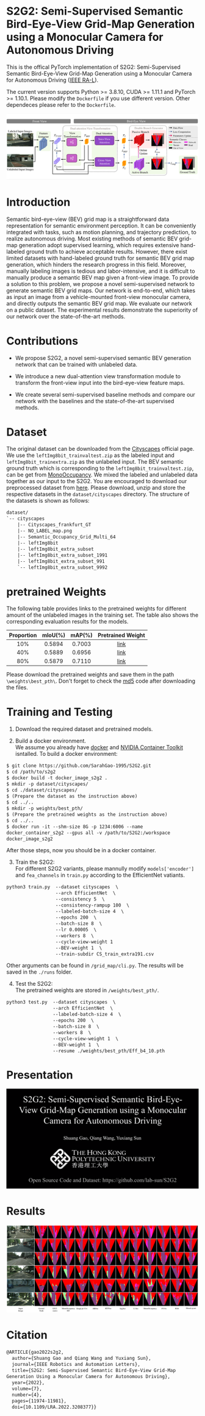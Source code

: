 # S2G2: Semi-Supervised Semantic Bird-Eye-View Grid-Map Generation using a Monocular Camera for Autonomous Driving

This is the offical PyTorch implementation of S2G2: Semi-Supervised Semantic Bird-Eye-View Grid-Map Generation using a Monocular Camera for Autonomous Driving ([IEEE RA-L](https://yuxiangsun.github.io/pub/RAL2022_s2g2.pdf)). 

The current version supports Python >= 3.8.10, CUDA >= 1.11.1 and PyTorch >= 1.10.1. Please modify the `Dockerfile` if you use different version. Other dependeces please refer to the `Dockerfile`.    

![overall](./Images/overall.png)   

# Introduction   

Semantic bird-eye-view (BEV) grid map is a straightforward data representation for semantic environment perception. It can be conveniently integrated with tasks, such as motion planning, and trajectory prediction, to realize autonomous driving. Most existing methods of semantic BEV grid-map generation adopt supervised learning, which requires extensive hand-labeled ground truth to achieve acceptable results. However, there exist limited datasets with hand-labeled ground truth for semantic BEV grid map generation, which hinders the research progress in this field. Moreover, manually labeling images is tedious and labor-intensive, and it is difficult to manually produce a semantic BEV map given a front-view image. To provide a solution to this problem, we propose a novel semi-supervised network to generate semantic BEV grid maps. Our network is end-to-end, which takes as input an image from a vehicle-mounted front-view monocular camera, and directly outputs the semantic BEV grid map. We evaluate our network on a public dataset. The experimental results demonstrate the superiority of our network over the state-of-the-art methods.

# Contributions

- We propose S2G2, a novel semi-supervised semantic BEV generation network that can be trained with unlabeled data.   

- We introduce a new dual-attention view transformation module to transform the front-view input into the bird-eye-view feature maps.   

- We create several semi-supervised baseline methods and compare our network with the baselines and the state-of-the-art supervised methods.


# Dataset 

The original dataset can be downloaded from the [Cityscapes](https://www.cityscapes-dataset.com/downloads/) official page. We use the `leftImg8bit_trainvaltest.zip` as the labeled input and `leftImg8bit_trainextra.zip` as the unlabeled input. The BEV semantic ground truth which is corresponding to the `leftImg8bit_trainvaltest.zip`, can be get from [MonoOccupancy](https://ieeexplore.ieee.org/stamp/stamp.jsp?tp=&arnumber=8603774). We mixed the labeled and unlabeled data together as our input to the S2G2. You are encouraged to download our preprocessed dataset from [here](https://labsun-me.polyu.edu.hk/sgao/S2G2/dataset.zip). Please download, unzip and store the respective datasets in the `dataset/cityscapes` directory. The structure of the datasets is shown as follows: 
```
dataset/
`-- cityscapes
    |-- Cityscapes_frankfurt_GT
    |-- NO_LABEL_map.png
    |-- Semantic_Occupancy_Grid_Multi_64
    |-- leftImg8bit
    |-- leftImg8bit_extra_subset
    |-- leftImg8bit_extra_subset_1991
    |-- leftImg8bit_extra_subset_991
    `-- leftImg8bit_extra_subset_9992
```

# pretrained Weights   

The following table provides links to the pretrained weights for different amount of the unlabeled images in the training set. The table also shows the corresponding evaluation results for the models. 

| Proportion | mIoU(%) | mAP(%) | Pretrained Weight |   
| :----: | :----: | :----: | :----: |
| 10% | 0.5894 | 0.7003 | [link](https://labsun-me.polyu.edu.hk/sgao/S2G2/Eff_b4_10.pth) |   
| 40% | 0.5889 | 0.6956 | [link](https://labsun-me.polyu.edu.hk/sgao/S2G2/Eff_b4_40.pth) |     
| 80% | 0.5879 | 0.7110 | [link](https://labsun-me.polyu.edu.hk/sgao/S2G2/Eff_b4_80.pth) |     

Please download the pretrained weights and save them in the path `\weights\best_pth\`. Don't forget to check the [md5](https://labsun-me.polyu.edu.hk/sgao/S2G2/md5.txt) code after downloading the files.

# Training and Testing

1. Download the required dataset and pretrained models.   

2. Build a docker environment.  
We assume you already have [docker](https://docs.docker.com/engine/install/ubuntu/) and [NVIDIA Container Toolkit](https://docs.nvidia.com/datacenter/cloud-native/container-toolkit/install-guide.html) isntalled. To build a docker environment:      
```
$ git clone https://github.com/SarahGao-1995/S2G2.git   
$ cd /path/to/s2g2
$ docker build -t docker_image_s2g2 .
$ mkdir -p dataset/cityscapes/
$ cd ./dataset/cityscapes/
$ (Prepare the dataset as the instruction above)
$ cd ../..
$ mkdir -p weights/best_pth/
$ (Prepare the pretrained weights as the instruction above)
$ cd ../..
$ docker run -it --shm-size 8G -p 1234:6006 --name docker_container_s2g2 --gpus all -v /path/to/S2G2:/workspace docker_image_s2g2
```   
After those steps, now you should be in a docker container. 

3. Train the S2G2:   
For different S2G2 variants, please mannully modify `models['encoder']` and `fea_channels` in `train.py` according to the EfficientNet vatiants.
```
python3 train.py  --dataset cityscapes  \
                  --arch EfficientNet  \ 
                  --consistency 5  \
                  --consistency-rampup 100  \
                  --labeled-batch-size 4  \
                  --epochs 200  \
                  --batch-size 8  \
                  --lr 0.00005  \
                  --workers 8  \
                  --cycle-view-weight 1
                  --BEV-weight 1  \
                  --train-subdir CS_train_extra191.csv
```
Other arguments can be found in `/grid_map/cli.py`. The results will be saved in the `./runs` folder.

4. Test the S2G2:   
The pretrained weights are stored in `/weights/best_pth/`. 
```
python3 test.py  --dataset cityscapes  \
                 --arch EfficientNet  \
                 --labeled-batch-size 4  \
                 --epochs 200  \
                 --batch-size 8  \
                 --workers 8  \
                 --cycle-view-weight 1  \
                 --BEV-weight 1  \
                 --resume ./weights/best_pth/Eff_b4_10.pth
```

# Presentation
[![cover](./Images/cover.png)](https://www.youtube.com/watch?v=luir1ORDhzY)

# Results   
[![results](./Images/results.png)](https://www.youtube.com/watch?v=RU93hhXUxrE)

# Citation  
```
@ARTICLE{gao2022s2g2,
  author={Shuang Gao and Qiang Wang and Yuxiang Sun},
  journal={IEEE Robotics and Automation Letters}, 
  title={S2G2: Semi-Supervised Semantic Bird-Eye-View Grid-Map Generation Using a Monocular Camera for Autonomous Driving}, 
  year={2022},
  volume={7},
  number={4},
  pages={11974-11981},
  doi={10.1109/LRA.2022.3208377}}
```
